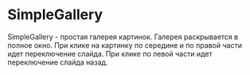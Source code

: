 # SimpleGallery
SimpleGallery - простая галерея картинок. Галерея раскрывается в полное окно. При клике на картинку по середине и по правой части идет переключение слайда. При клике по левой части идет переключение слайда назад.
